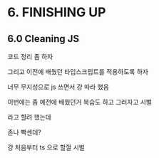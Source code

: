 # 6. FINISHING UP

## 6.0 Cleaning JS

코드 정리 좀 하자

그리고 이전에 배웠던 타입스크립트를 적용하도록 하자

너무 무지성으로 js 쓰면서 걍 따라 했음

이번에는 좀 예전에 배웠던거 복습도 하고 그러자고 시벌

라고 할려 했는데

존나 빡센데?

걍 처음부터 ts 으로 할껄 시벌
